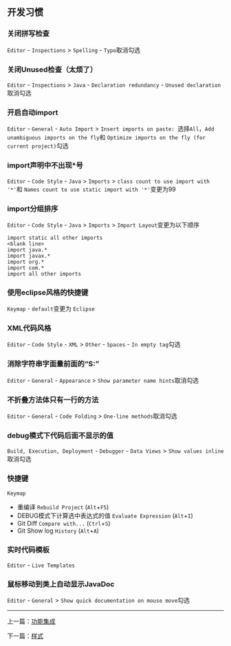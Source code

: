 ## 开发习惯

### 关闭拼写检查

`Editor` - `Inspections` > `Spelling` - `Typo`取消勾选

### 关闭Unused检查（太烦了）

`Editor` - `Inspections` > `Java` - `Declaration redundancy` - `Unused declaration`取消勾选

### 开启自动import

`Editor` - `General` - `Auto Import` > `Insert imports on paste: `选择`All`，`Add unambiguous imports on the fly`和 `Optimize imports on the fly (for current project)`勾选

### import声明中不出现*号

`Editor` - `Code Style` - `Java` > `Imports` > `class count to use import with '*'`和 `Names count to use static import with '*'`变更为99

### import分组排序

`Editor` - `Code Style` - `Java` > `Imports` > `Import Layout`变更为以下顺序

	import static all other imports
	<blank line>
	import java.*
	import javax.*
	import org.*
	import com.*
	import all other imports

### 使用eclipse风格的快捷键

`Keymap` - `default`变更为 `Eclipse`

### XML代码风格

`Editor` - `Code Style` - `XML` > `Other` - `Spaces` - `In empty tag`勾选

### 消除字符串字面量前面的“S:”

`Editor` - `General` - `Appearance` > `Show parameter name hints`取消勾选

### 不折叠方法体只有一行的方法

`Editor` - `General` - `Code Folding` > `One-line methods`取消勾选

### debug模式下代码后面不显示的值

`Build, Execution, Deployment` - `Debugger` - `Data Views` > `Show values inline`取消勾选

### 快捷键

`Keymap`

- 重编译 `Rebuild Project` (`Alt`+`F5`)
- DEBUG模式下计算选中表达式的值 `Evaluate Expression` (`Alt`+`I`)
- Git Diff `Compare with...` (`Ctrl`+`S`)
- Git Show log `History` (`Alt`+`A`)

### 实时代码模板

`Editor` - `Live Templates`

### 鼠标移动到类上自动显示JavaDoc

`Editor` - `General` > `Show quick documentation on mouse move`勾选

---

上一篇：[功能集成](https://github.com/spldeolin/intellij-idea-config/blob/master/doc/%e5%8a%9f%e8%83%bd%e9%9b%86%e6%88%90.md)

下一篇：[样式](https://github.com/spldeolin/intellij-idea-config/blob/master/doc/%e6%a0%b7%e5%bc%8f.md)
